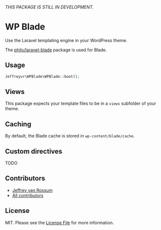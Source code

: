 _THIS PACKAGE IS STILL IN DEVELOPMENT._

# WP Blade
Use the Laravel templating engine in your WordPress theme.

The [philo/laravel-blade](https://github.com/PhiloNL/Laravel-Blade) package is used for Blade.

## Usage

```php
Jeffreyvr\WPBlade\WPBlade::boot();
```

## Views
This package expects your template files to be in a `views` subfolder of your theme.

## Caching
By default, the Blade cache is stored in `wp-content/blade/cache`.

## Custom directives
TODO

## Contributors
* [Jeffrey van Rossum](https://github.com/jeffreyvr)
* [All contributors](https://github.com/jeffreyvr/wp-settings/graphs/contributors)

## License
MIT. Please see the [License File](/LICENSE) for more information.
